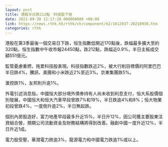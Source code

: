 ```yaml
---
layout: post
title: 港股半日跌212點　科技股下挫
date: 2021-09-30 12:17:20.000000000 +08:00
link: https://news.rthk.hk/rthk/ch/component/k2/1612937-20210930.htm
categories: rthk
---
```


港股在第3季最後一個交易日下跌，恒生指數低開近170點後，跌幅最多擴大至約320點，恒生指數中午收市報24450點，跌212點，跌幅近0.9%，半日主板成交額551億元。

監管憂慮重燃，拖累科技股表現。科技指數跌近2%，被大行削目標價的阿里巴巴半日跌4%，騰訊、美團和小米跌近2%至近3%。京東集團跌5%。

滙控跌1%，友邦則升逾1%。

外電引述消息指，中國恒大部分境外債券持有人尚未收到利息支付，恒大系股價個別發展，中國恒大和恒大汽車早段曾跌7%和19%，半日跌逾4%和8%；恒大物業初段曾跌4%，一度倒升逾2%，半日無起跌。

個別內房股造好，富力地產早段最多升近15%，半日升12%，因公司獲主要股東注資組合營，預期公司流動資金及財務結構將得到改善。融創中國一度升近12%，半日升近1成。

電力股受壓，華潤電力跌逾3%，龍源電力和中國電力跌逾1%或以上。
